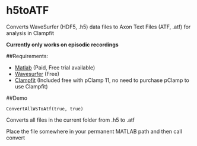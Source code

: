 # h5toATF
Converts WaveSurfer (HDF5, .h5) data files to Axon Text Files (ATF, .atf) for analysis in Clampfit

**Currently only works on episodic recordings**

##Requirements:
- [Matlab](https://www.mathworks.com/products/matlab.html) (Paid, Free trial available)
- [Wavesurfer](https://www.janelia.org/open-science/wavesurfer) (Free)
- [Clampfit](http://mdc.custhelp.com/app/answers/detail/a_id/20260/~/axon%E2%84%A2-pclamp%E2%84%A2-11-electrophysiology-data-acquisition-%26-analysis-software) (Included free with pClamp 11, no need to purchase pClamp to use Clampfit)


##Demo
```
ConvertAllWsToAtf(true, true)
```

Converts all files in the current folder from .h5 to .atf

Place the file somewhere in your permanent MATLAB path and then call convert